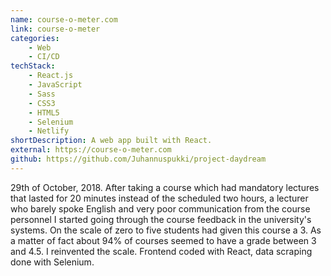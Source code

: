 ```yaml
---
name: course-o-meter.com
link: course-o-meter
categories:
    - Web
    - CI/CD
techStack:
    - React.js
    - JavaScript
    - Sass
    - CSS3
    - HTML5
    - Selenium
    - Netlify
shortDescription: A web app built with React.
external: https://course-o-meter.com
github: https://github.com/Juhannuspukki/project-daydream
---
```


29th of October, 2018. After taking a course which had mandatory lectures that
lasted for 20 minutes instead of the scheduled two hours, a lecturer who
barely spoke English and very poor communication from the course personnel I
started going through the course feedback in the university's systems. On the
scale of zero to five students had given this course a 3. As a matter of fact
about 94% of courses seemed to have a grade between 3 and 4.5. I reinvented
the scale. Frontend coded with React, data scraping done with Selenium.